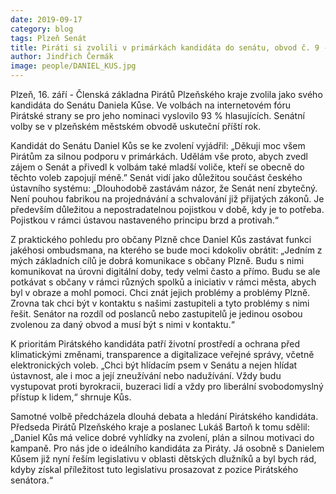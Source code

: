 ```yaml
---
date: 2019-09-17
category: blog
tags: Plzeň Senát
title: Piráti si zvolili v primárkách kandidáta do senátu, obvod č. 9 - Plzeň-město
author: Jindřich Čermák
image: people/DANIEL_KUS.jpg
---
```


Plzeň, 16. září - Členská základna Pirátů Plzeňského kraje zvolila jako svého kandidáta do Senátu Daniela Kůse. Ve volbách na internetovém fóru Pirátské strany se pro jeho nominaci vyslovilo 93 % hlasujících. Senátní volby se v plzeňském městském obvodě uskuteční příští rok.

Kandidát do Senátu Daniel Kůs se ke zvolení vyjádřil: „Děkuji moc všem Pirátům za silnou podporu v primárkách. Udělám vše proto, abych zvedl zájem o Senát a přivedl k volbám také mladší voliče, kteří se obecně do těchto voleb zapojují méně.” Senát vidí  jako důležitou součást českého ústavního systému: „Dlouhodobě zastávám názor, že Senát není zbytečný. Není pouhou fabrikou na projednávání a schvalování již přijatých zákonů. Je především důležitou a nepostradatelnou pojistkou v době, kdy je to potřeba. Pojistkou v rámci ústavou nastaveného principu brzd a protivah.“

Z praktického pohledu pro občany Plzně chce Daniel Kůs zastávat funkci jakéhosi ombudsmana, na kterého se bude moci kdokoliv obrátit: „Jedním z mých základních cílů je dobrá komunikace s občany Plzně. Budu s nimi komunikovat na úrovni digitální doby, tedy velmi často a přímo. Budu se ale potkávat s občany v rámci různých spolků a iniciativ v rámci města, abych byl v obraze a mohl pomoci. Chci znát jejich problémy a problémy Plzně. Zrovna tak chci být v kontaktu s našimi zastupiteli a tyto problémy s nimi řešit. Senátor na rozdíl od poslanců nebo zastupitelů je jedinou osobou zvolenou za daný obvod a musí být s nimi v kontaktu.“

K prioritám Pirátského kandidáta patří životní prostředí a ochrana před klimatickými změnami, transparence a digitalizace veřejné správy, včetně elektronických voleb. „Chci být hlídacím psem v Senátu a nejen hlídat ústavnost, ale i moc a její zneužívání nebo nadužívání. Vždy budu vystupovat proti byrokracii, buzeraci lidí a vždy pro liberální svobodomyslný přístup k lidem,“ shrnuje Kůs.

Samotné volbě předcházela dlouhá debata a hledání Pirátského kandidáta. Předseda Pirátů Plzeňského kraje a poslanec Lukáš Bartoň k tomu sdělil: „Daniel Kůs má velice dobré vyhlídky na zvolení, plán a silnou motivaci do kampaně. Pro nás jde o ideálního kandidáta za Piráty. Já osobně s Danielem Kůsem již nyní řeším legislativu v oblasti dětských dlužníků a byl bych rád, kdyby  získal příležitost tuto legislativu prosazovat z pozice Pirátského senátora.“
